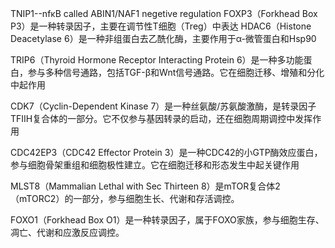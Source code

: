 TNIP1--nfκB called ABIN1/NAF1  negetive regulation
FOXP3（Forkhead Box P3）是一种转录因子，主要在调节性T细胞（Treg）中表达
HDAC6（Histone Deacetylase 6）是一种非组蛋白去乙酰化酶，主要作用于α-微管蛋白和Hsp90

TRIP6（Thyroid Hormone Receptor Interacting Protein 6）是一种多功能蛋白，参与多种信号通路，包括TGF-β和Wnt信号通路。它在细胞迁移、增殖和分化中起作用

CDK7（Cyclin-Dependent Kinase 7）是一种丝氨酸/苏氨酸激酶，是转录因子TFIIH复合体的一部分。它不仅参与基因转录的启动，还在细胞周期调控中发挥作用

CDC42EP3（CDC42 Effector Protein 3）是一种CDC42的小GTP酶效应蛋白，参与细胞骨架重组和细胞极性建立。它在细胞迁移和形态发生中起关键作用

MLST8（Mammalian Lethal with Sec Thirteen 8）是mTOR复合体2（mTORC2）的一部分，参与细胞生长、代谢和存活调控。

FOXO1（Forkhead Box O1）是一种转录因子，属于FOXO家族，参与细胞生存、凋亡、代谢和应激反应调控。
